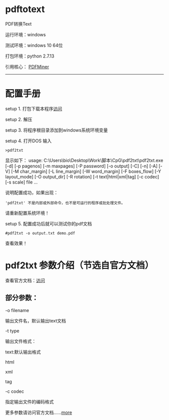 # pdftotext

PDF转换Text

运行环境：windows

测试环境：windows 10 64位

打包环境：python 2.7.13

引用核心： [PDFMiner](http://www.unixuser.org/~euske/python/pdfminer/)


----------

# 配置手册

setup 1. 打包下载本程序[访问](https://github.com/bioinfo1992/pdftotext)

setup 2. 解压

setup 3. 将程序根目录添加到windows系统环境变量

setup 4. 打开DOS 输入

    >pdf2txt
  显示如下：
    usage: C:\Users\bio\Desktop\Work\脚本\CpG\pdf2txt\pdf2txt.exe [-d] [-p pagenos] [-m maxpages] [-P password] [-o output] [-C] [-n] [-A] [-V] [-M char_margin] [-L line_margin] [-W word_margin] [-F boxes_flow] [-Y layout_mode] [-O output_dir] [-R rotation] [-t text|html|xml|tag] [-c codec] [-s scale] file ...
    
  说明配置成功，如果出现：
  
    'pdf2txt' 不是内部或外部命令，也不是可运行的程序或批处理文件。
    
  请重新配置系统环境！
  
setup 5. 配置成功后就可以测试你的pdf文档

    #pdf2txt -o output.txt demo.pdf
    
 查看效果！
 
 # pdf2txt 参数介绍（节选自官方文档）
 
 
 查看官方文档：[访问](http://www.unixuser.org/~euske/python/pdfminer/)
 
 ## 部分参数：
 
 -o filename
   
   输出文件名，默认输出text文档
 
 -t type
   
   输出文件格式：
   
   text:默认输出格式
   
   html
   
   xml
   
   tag
 
 -c codec
 
   指定输出文件的编码格式
 
 更多参数请访问官方文档......[more](http://www.unixuser.org/~euske/python/pdfminer/)
